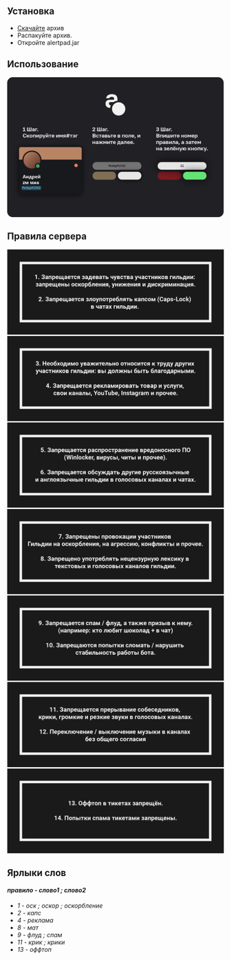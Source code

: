## Установка

- [Скачайте](https://github.com/pe3ep/alertpad/releases) архив
- Распакуйте архив.
- Откройте alertpad.jar

## Использование
![tutorial](/tutorial.png)
## Правила сервера
![0](/0.png)
![1](/1.png)
![2](/2.png)
![3](/3.png)
![4](/4.png)
![5](/5.png)
![6](/6.png)

## Ярлыки слов
#### _правило - слово1 ; слово2_

- _1 - оск ; оскор ; оскорбление_
- _2 - капс_
- _4 - реклама_
- _8 - мат_
- _9 - флуд ; спам_
- _11 - крик ; крики_
- _13 - оффтоп_
